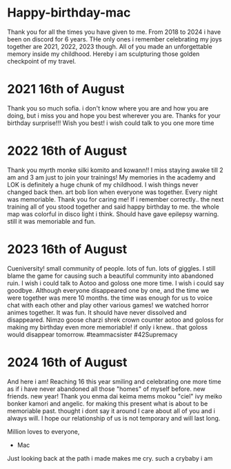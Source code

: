 # Happy-birthday-mac
Thank you for all the times you have given to me. From 2018 to 2024 i have been on discord for 6 years. THe only ones i remember celebrating my joys together are 2021, 2022, 2023 though. All of you made an unforgettable memory inside my childhood. Hereby i am sculpturing those golden checkpoint of my travel.

# 2021 16th of August
Thank you so much sofia. i don't know where you are and how you are doing, but i miss you and hope you best wherever you are. Thanks for your birthday surprise!!! Wish you best! i wish could talk to you one more time

# 2022 16th of August
Thank you myrth monke silki komito and kowann!! I miss staying awake till 2 am and 3 am just to join your trainings! My memories in the academy and LOK is definitely a huge chunk of my childhood. I wish things never changed back then. art bob lion when everyone was together. Every night was memoriable. Thank you for caring me! If i remember correctly.. the next training all of you stood together and said happy birthday to me. the whole map was colorful in disco light i think. Should have gave epilepsy warning. still it was memoriable and fun.

# 2023 16th of August
Cueniversity! small community of people. lots of fun. lots of giggles. I still blame the game for causing such a beautiful community into abandoned ruin. I wish i could talk to Aotoo and goloss one more time. I wish i could say goodbye. Although everyone disappeared one by one, and the time we were together was mere 10 months. the time was enough for us to voice chat with each other and play other various games! we watched horror animes together. It was fun. It should have never dissolved and disappeared. Nimzo goose charzi shrek crown counter aotoo and goloss for making my birthday even more memoriable! if only i knew.. that goloss would disappear tomorrow. #teammacsister #42Supremacy

# 2024 16th of August
And here i am! Reaching 16 this year smiling and celebrating one more time as if i have never abandoned all those "homes" of myself before. new friends. new year! Thank you enma dai keima mems mokou "ciel" ivy meiko bonker kamori and angelic. for making this present what is about to be memoriable past. thought i dont say it around I care about all of you and i always will. I hope our relationship of us is not temporary and will last long. 

Million loves to everyone,
- Mac









Just looking back at the path i made makes me cry. such a crybaby i am
